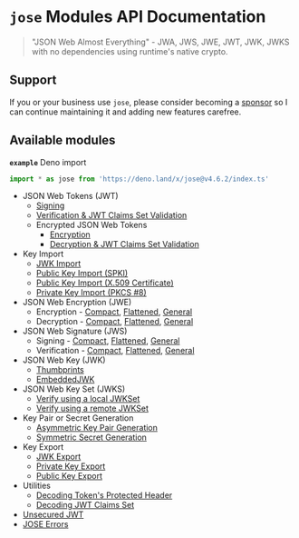 # `jose` Modules API Documentation

> "JSON Web Almost Everything" - JWA, JWS, JWE, JWT, JWK, JWKS with no dependencies using runtime's native crypto.

## Support

If you or your business use `jose`, please consider becoming a [sponsor][support-sponsor] so I can continue maintaining it and adding new features carefree.

## Available modules

**`example`** Deno import
```js
import * as jose from 'https://deno.land/x/jose@v4.6.2/index.ts'
```

- JSON Web Tokens (JWT)
  - [Signing](https://github.com/panva/jose/blob/v4.6.2/docs/classes/jwt_sign.SignJWT.md#readme)
  - [Verification & JWT Claims Set Validation](https://github.com/panva/jose/blob/v4.6.2/docs/functions/jwt_verify.jwtVerify.md#readme)
  - Encrypted JSON Web Tokens
    - [Encryption](https://github.com/panva/jose/blob/v4.6.2/docs/classes/jwt_encrypt.EncryptJWT.md#readme)
    - [Decryption & JWT Claims Set Validation](https://github.com/panva/jose/blob/v4.6.2/docs/functions/jwt_decrypt.jwtDecrypt.md#readme)
- Key Import
  - [JWK Import](https://github.com/panva/jose/blob/v4.6.2/docs/functions/key_import.importJWK.md#readme)
  - [Public Key Import (SPKI)](https://github.com/panva/jose/blob/v4.6.2/docs/functions/key_import.importSPKI.md#readme)
  - [Public Key Import (X.509 Certificate)](https://github.com/panva/jose/blob/v4.6.2/docs/functions/key_import.importX509.md#readme)
  - [Private Key Import (PKCS #8)](https://github.com/panva/jose/blob/v4.6.2/docs/functions/key_import.importPKCS8.md#readme)
- JSON Web Encryption (JWE)
  - Encryption - [Compact](https://github.com/panva/jose/blob/v4.6.2/docs/classes/jwe_compact_encrypt.CompactEncrypt.md#readme), [Flattened](https://github.com/panva/jose/blob/v4.6.2/docs/classes/jwe_flattened_encrypt.FlattenedEncrypt.md#readme), [General](https://github.com/panva/jose/blob/v4.6.2/docs/classes/jwe_general_encrypt.GeneralEncrypt.md#readme)
  - Decryption - [Compact](https://github.com/panva/jose/blob/v4.6.2/docs/functions/jwe_compact_decrypt.compactDecrypt.md#readme), [Flattened](https://github.com/panva/jose/blob/v4.6.2/docs/functions/jwe_flattened_decrypt.flattenedDecrypt.md#readme), [General](https://github.com/panva/jose/blob/v4.6.2/docs/functions/jwe_general_decrypt.generalDecrypt.md#readme)
- JSON Web Signature (JWS)
  - Signing - [Compact](https://github.com/panva/jose/blob/v4.6.2/docs/classes/jws_compact_sign.CompactSign.md#readme), [Flattened](https://github.com/panva/jose/blob/v4.6.2/docs/classes/jws_flattened_sign.FlattenedSign.md#readme), [General](https://github.com/panva/jose/blob/v4.6.2/docs/classes/jws_general_sign.GeneralSign.md#readme)
  - Verification - [Compact](https://github.com/panva/jose/blob/v4.6.2/docs/functions/jws_compact_verify.compactVerify.md#readme), [Flattened](https://github.com/panva/jose/blob/v4.6.2/docs/functions/jws_flattened_verify.flattenedVerify.md#readme), [General](https://github.com/panva/jose/blob/v4.6.2/docs/functions/jws_general_verify.generalVerify.md#readme)
- JSON Web Key (JWK)
  - [Thumbprints](https://github.com/panva/jose/blob/v4.6.2/docs/functions/jwk_thumbprint.calculateJwkThumbprint.md#readme)
  - [EmbeddedJWK](https://github.com/panva/jose/blob/v4.6.2/docs/functions/jwk_embedded.EmbeddedJWK.md#readme)
- JSON Web Key Set (JWKS)
  - [Verify using a local JWKSet](https://github.com/panva/jose/blob/v4.6.2/docs/functions/jwks_local.createLocalJWKSet.md#readme)
  - [Verify using a remote JWKSet](https://github.com/panva/jose/blob/v4.6.2/docs/functions/jwks_remote.createRemoteJWKSet.md#readme)
- Key Pair or Secret Generation
  - [Asymmetric Key Pair Generation](https://github.com/panva/jose/blob/v4.6.2/docs/functions/key_generate_key_pair.generateKeyPair.md#readme)
  - [Symmetric Secret Generation](https://github.com/panva/jose/blob/v4.6.2/docs/functions/key_generate_secret.generateSecret.md#readme)
- Key Export
  - [JWK Export](https://github.com/panva/jose/blob/v4.6.2/docs/functions/key_export.exportJWK.md#readme)
  - [Private Key Export](https://github.com/panva/jose/blob/v4.6.2/docs/functions/key_export.exportPKCS8.md#readme)
  - [Public Key Export](https://github.com/panva/jose/blob/v4.6.2/docs/functions/key_export.exportSPKI.md#readme)
- Utilities
  - [Decoding Token's Protected Header](https://github.com/panva/jose/blob/v4.6.2/docs/functions/util_decode_protected_header.decodeProtectedHeader.md#readme)
  - [Decoding JWT Claims Set](https://github.com/panva/jose/blob/v4.6.2/docs/functions/util_decode_jwt.decodeJwt.md#readme)
- [Unsecured JWT](https://github.com/panva/jose/blob/v4.6.2/docs/classes/jwt_unsecured.UnsecuredJWT.md#readme)
- [JOSE Errors](https://github.com/panva/jose/blob/v4.6.2/docs/modules/util_errors.md#readme)

[support-sponsor]: https://github.com/sponsors/panva
